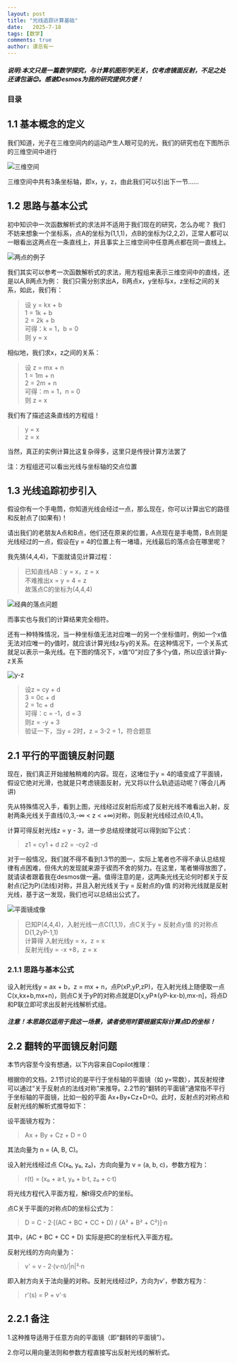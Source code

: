 ```yaml
---
layout: post
title: "光线追踪计算基础"
date:   2025-7-18
tags: [数学]
comments: true
author: 谭总有一
---
```


##### 说明:本文只是一篇数学探究，与计算机图形学无关，仅考虑镜面反射，不足之处还请包涵😊。感谢Desmos为我的研究提供方便！

<!-- more -->

### 目录


## 1.1 基本概念的定义

我们知道，光子在三维空间内的运动产生人眼可见的光，我们的研究也在下图所示的三维空间中进行

![三维空间](https://img.picgo.net/2025/07/18/Screenshot-2025-07-18-2135543403d8fbc19693b9.png)

三维空间中共有3条坐标轴，即x，y，z，由此我们可以引出下一节......

## 1.2 思路与基本公式

初中知识中一次函数解析式的求法并不适用于我们现在的研究，怎么办呢？
我们不妨来想象一个坐标系，点A的坐标为(1,1,1)，点B的坐标为(2,2,2)，正常人都可以一眼看出这两点在一条直线上，并且事实上三维空间中任意两点都在同一直线上。

![两点的例子](https://img.picgo.net/2025/07/18/Screenshot-2025-07-18-214659f091c34fb8c7c498.png)

我们其实可以参考一次函数解析式的求法，用方程组来表示三维空间中的直线，还是以A,B两点为例：
我们只需分别求出A，B两点x，y坐标与x，z坐标之间的关系，如此，我们有：

> 设 y = kx + b</br>
> 1 = 1k + b</br>
> 2 = 2k + b</br>
> 可得：k = 1，b = 0</br>
> 则 y = x

相似地，我们求x，z之间的关系：

> 设 z = mx + n</br>
> 1 = 1m + n</br>
> 2 = 2m + n</br>
> 可得：m = 1，n = 0</br>
> 则 z = x

我们有了描述这条直线的方程组！

> y = x</br>
> z = x

当然，真正的实例计算比这复杂得多，这里只是传授计算方法罢了

注：方程组还可以看出光线与坐标轴的交点位置

## 1.3 光线追踪初步引入

假设你有一个手电筒，你知道光线会经过一点，那么现在，你可以计算出它的路径和反射点了(如果有)！

请出我们的老朋友A点和B点，他们还在原来的位置，A点现在是手电筒，B点则是光线经过的一点，假设在y = 4的位置上有一堵墙，光线最后的落点会在哪里呢？

我先猜(4,4,4)，下面就请见计算过程：

> 已知直线AB：y = x，z = x</br>
> 不难推出x = y = 4 = z</br>
> 故落点C的坐标为(4,4,4)

![经典的落点问题](https://img.picgo.net/2025/07/18/Screenshot-2025-07-18-2215396e31c3ea61147b40.png)

而事实也与我们的计算结果完全相符。

还有一种特殊情况，当一种坐标值无法对应唯一的另一个坐标值时，例如一个x值无法对应唯一的y值时，就应该计算光线z与y的关系。在这种情况下，一个关系式就足以表示一条光线。在下图的情况下，x值“0”对应了多个y值，所以应该计算y-z关系

![y-z](https://img.picgo.net/2025/07/19/image6cc4806302eaf841.png)

> 设z = cy + d</br>
> 3 = 0c + d</br>
> 2 = 1c + d</br>
> 可得：c = -1，d = 3</br>
> 则z = -y + 3</br>
> 验证一下，当y = 2时，z = 3-2 = 1，符合题意
 
## 2.1 平行的平面镜反射问题

现在，我们真正开始接触稍难的内容。现在，这堵位于y = 4的墙变成了平面镜，假设它绝对光滑，也就是只考虑镜面反射，光又将以什么轨迹运动呢？(等会儿再讲)

先从特殊情况入手，看到上图，光线经过反射后形成了反射光线不难看出入射，反射两条光线关于直线(0,3,-∞ < z < +∞)对称，则反射光线经过点(0,4,1)。

计算可得反射光线z = y - 3，进一步总结规律就可以得到如下公式：
> z1 = cy1 + d
> z2 = -cy2 -d

对于一般情况，我们就不得不看到1.3节的图一，实际上笔者也不得不承认总结规律有点困难，但伟大的发现就来源于锲而不舍的努力。在这里，笔者懒得放图了，就请读者跟着我在desmos做一遍。值得注意的是，这两条光线无论何时都关于反射点(记为P)(法线)对称，并且入射光线关于y = 反射点的y值 的对称光线就是反射光线，基于这一发现，我们也可以总结出公式了。

![平面镜成像](https://ts1.tc.mm.bing.net/th/id/OIP-C.20oegDO0Rz51KuZkDCmqSgHaE8?rs=1&pid=ImgDetMain&o=7&rm=3)

> 已知P(4,4,4)，入射光线一点C(1,1,1)，点C关于y = 反射点y值 的对称点D(1,2yP-1,1)</br>
> 计算得 入射光线y = x，z = x</br>
>       反射光线y = -x +8，z = x

### 2.1.1 思路与基本公式
设入射光线y = ax + b，z = mx + n，点P(xP,yP,zP)，在入射光线上随便取一点C(x,kx+b,mx+n)，则点C关于yP的对称点就是D[x,yP±(yP-kx-b),mx-n]，将点D和P联立即可求出反射光线解析式组。
##### 注意！本思路仅适用于我这一场景，读者使用时要根据实际计算点D的坐标！

## 2.2 翻转的平面镜反射问题

本节内容至今没有想通，以下内容来自Copilot推理：

根据你的文档，2.1节讨论的是平行于坐标轴的平面镜（如 y=常数），其反射规律可以通过“关于反射点的法线对称”来推导。2.2节的“翻转的平面镜”通常指不平行于坐标轴的平面镜，比如一般的平面 Ax+By+Cz+D=0。此时，反射点的对称点和反射光线的解析式推导如下：

设平面镜方程为：
> Ax + By + Cz + D = 0

其法向量为 n = (A, B, C)。

设入射光线经过点 C(x₀, y₀, z₀)，方向向量为 v = (a, b, c)，参数方程为：

> r(t) = (x₀ + a·t, y₀ + b·t, z₀ + c·t)

将光线方程代入平面方程，解t得交点P的坐标。

点C关于平面的对称点D的坐标公式为：

> D = C - 2·[(AC + BC + CC + D) / (A² + B² + C²)]·n

其中，(AC + BC + CC + D) 实际是把C的坐标代入平面方程。

反射光线的方向向量为：

> v' = v - 2·(v·n)/|n|²·n

即入射方向关于法向量的对称。反射光线经过P，方向为v'，参数方程为：

> r'(s) = P + v'·s

## 2.2.1 备注

1.这种推导适用于任意方向的平面镜（即“翻转的平面镜”）。

2.你可以用向量法则和参数方程直接写出反射光线的解析式。
<!-- 2025/7/23 20:23 -->

